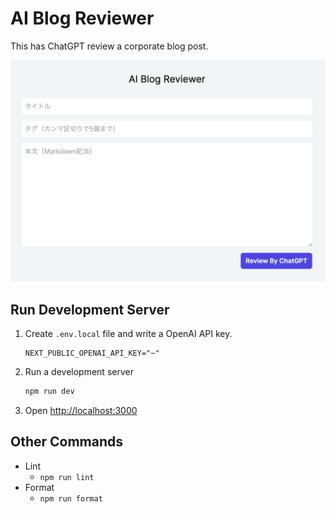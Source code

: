 # AI Blog Reviewer

This has ChatGPT review a corporate blog post.

![index](./docs/images/index.png)

## Run Development Server

1. Create `.env.local` file and write a OpenAI API key.

   ```text
   NEXT_PUBLIC_OPENAI_API_KEY="~"
   ```

1. Run a development server

   ```bash
   npm run dev
   ```

1. Open [http://localhost:3000](http://localhost:3000)

## Other Commands

- Lint
  - `npm run lint`
- Format
  - `npm run format`
